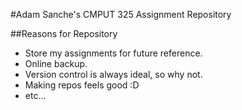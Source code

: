 #Adam Sanche's CMPUT 325 Assignment Repository

##Reasons for Repository
* Store my assignments for future reference. 
* Online backup. 
* Version control is always ideal, so why not.
* Making repos feels good :D
* etc...
